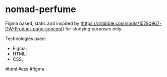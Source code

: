 # nomad-perfume
Figma based, static and inspired by (https://dribbble.com/shots/15780967-DW-Product-page-concept) for studying purposes only.

Technologies used:

   - Figma;
   - HTML;
   - CSS;

#html #css #figma

